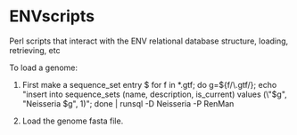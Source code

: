 # ENVscripts
Perl scripts that interact with the ENV relational database structure, loading, retrieving, etc

To load a genome:
1) First make a sequence_set entry
$ for f in *.gtf; do g=${f/\.gtf/}; echo "insert into sequence_sets (name, description, is_current) values (\"$g\", \"Neisseria $g\", 1)"; done | runsql -D Neisseria -P RenMan

2) Load the genome fasta file.
